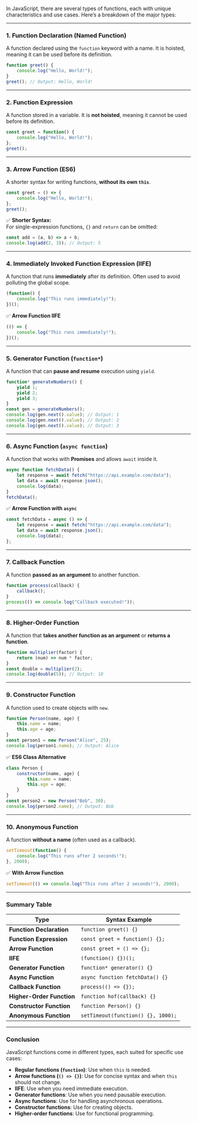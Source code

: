 In JavaScript, there are several types of functions, each with unique characteristics and use cases. Here’s a breakdown of the major types:

---

### **1. Function Declaration (Named Function)**
A function declared using the `function` keyword with a name. It is hoisted, meaning it can be used before its definition.

```js
function greet() {
    console.log("Hello, World!");
}
greet(); // Output: Hello, World!
```

---

### **2. Function Expression**
A function stored in a variable. It is **not hoisted**, meaning it cannot be used before its definition.

```js
const greet = function() {
    console.log("Hello, World!");
};
greet();
```

---

### **3. Arrow Function (ES6)**
A shorter syntax for writing functions, **without its own `this`**. 

```js
const greet = () => {
    console.log("Hello, World!");
};
greet();
```

✅ **Shorter Syntax:**  
For single-expression functions, `{}` and `return` can be omitted:
```js
const add = (a, b) => a + b;
console.log(add(2, 3)); // Output: 5
```

---

### **4. Immediately Invoked Function Expression (IIFE)**
A function that runs **immediately** after its definition. Often used to avoid polluting the global scope.

```js
(function() {
    console.log("This runs immediately!");
})(); 
```

✅ **Arrow Function IIFE**
```js
(() => {
    console.log("This runs immediately!");
})();
```

---

### **5. Generator Function (`function*`)**
A function that can **pause and resume** execution using `yield`.

```js
function* generateNumbers() {
    yield 1;
    yield 2;
    yield 3;
}
const gen = generateNumbers();
console.log(gen.next().value); // Output: 1
console.log(gen.next().value); // Output: 2
console.log(gen.next().value); // Output: 3
```

---

### **6. Async Function (`async function`)**
A function that works with **Promises** and allows `await` inside it.

```js
async function fetchData() {
    let response = await fetch("https://api.example.com/data");
    let data = await response.json();
    console.log(data);
}
fetchData();
```

✅ **Arrow Function with `async`**
```js
const fetchData = async () => {
    let response = await fetch("https://api.example.com/data");
    let data = await response.json();
    console.log(data);
};
```

---

### **7. Callback Function**
A function **passed as an argument** to another function.

```js
function process(callback) {
    callback();
}
process(() => console.log("Callback executed!"));
```

---

### **8. Higher-Order Function**
A function that **takes another function as an argument** or **returns a function**.

```js
function multiplier(factor) {
    return (num) => num * factor;
}
const double = multiplier(2);
console.log(double(5)); // Output: 10
```

---

### **9. Constructor Function**
A function used to create objects with `new`.

```js
function Person(name, age) {
    this.name = name;
    this.age = age;
}
const person1 = new Person("Alice", 25);
console.log(person1.name); // Output: Alice
```

✅ **ES6 Class Alternative**
```js
class Person {
    constructor(name, age) {
        this.name = name;
        this.age = age;
    }
}
const person2 = new Person("Bob", 30);
console.log(person2.name); // Output: Bob
```

---

### **10. Anonymous Function**
A function **without a name** (often used as a callback).

```js
setTimeout(function() {
    console.log("This runs after 2 seconds!");
}, 2000);
```

✅ **With Arrow Function**
```js
setTimeout(() => console.log("This runs after 2 seconds!"), 2000);
```

---

### **Summary Table**
| Type                  | Syntax Example |
|-----------------------|---------------|
| **Function Declaration** | `function greet() {}` |
| **Function Expression** | `const greet = function() {};` |
| **Arrow Function** | `const greet = () => {};` |
| **IIFE** | `(function() {})();` |
| **Generator Function** | `function* generator() {}` |
| **Async Function** | `async function fetchData() {}` |
| **Callback Function** | `process(() => {});` |
| **Higher-Order Function** | `function hof(callback) {}` |
| **Constructor Function** | `function Person() {}` |
| **Anonymous Function** | `setTimeout(function() {}, 1000);` |

---

### **Conclusion**
JavaScript functions come in different types, each suited for specific use cases:
- **Regular functions (`function`)**: Use when `this` is needed.
- **Arrow functions (`() => {}`)**: Use for concise syntax and when `this` should not change.
- **IIFE**: Use when you need immediate execution.
- **Generator functions**: Use when you need pausable execution.
- **Async functions**: Use for handling asynchronous operations.
- **Constructor functions**: Use for creating objects.
- **Higher-order functions**: Use for functional programming.
